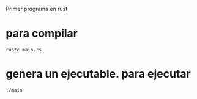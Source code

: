 Primer programa en rust

# para compilar

	rustc main.rs

# genera un ejecutable. para ejecutar

	./main

